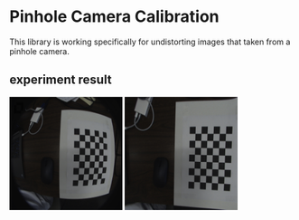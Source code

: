 # Pinhole Camera Calibration
This library is working specifically for undistorting images that taken from a pinhole camera.

## experiment result
<img src="testimages/input/tstimg8.jpg" width="200" height="200"> <img src="testimages/output/0.jpg" width="200" height="200">
